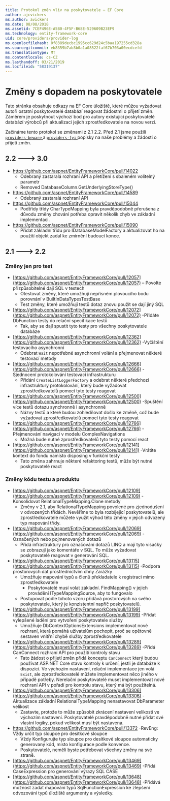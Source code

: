 ```yaml
---
title: Protokol změn vliv na poskytovatele – EF Core
author: ajcvickers
ms.author: avickers
ms.date: 08/08/2018
ms.assetid: 7CEF496E-A5B0-4F5F-B68E-529609B23EF9
ms.technology: entity-framework-core
uid: core/providers/provider-log
ms.openlocfilehash: 0f8389decbc1995cc629d24c5baa197255cd328a
ms.sourcegitcommit: eb8359b7ab3b0a1a08522faf67b703a00ecdcefd
ms.translationtype: MT
ms.contentlocale: cs-CZ
ms.lasthandoff: 03/21/2019
ms.locfileid: "58319137"
---
```

# <a name="provider-impacting-changes"></a>Změny s dopadem na poskytovatele

Tato stránka obsahuje odkazy na EF Core úložiště, které můžou vyžadovat autoři ostatní poskytovatelé databází reagovat žádostmi o přijetí změn. Záměrem je poskytnout výchozí bod pro autory existující poskytovatelé databází výrobců při aktualizaci jejich zprostředkovatele na novou verzi.

Začínáme tento protokol se změnami z 2.1 2.2. Před 2.1 jsme použili [ `providers-beware` ](https://github.com/aspnet/EntityFrameworkCore/labels/providers-beware) a [ `providers-fyi` ](https://github.com/aspnet/EntityFrameworkCore/labels/providers-fyi) popisky na naše problémy a žádosti o přijetí změn.

## <a name="22-----30"></a>2.2 ---> 3.0

* https://github.com/aspnet/EntityFrameworkCore/pull/14022
  * Odebraný zastaralá rozhraní API a přetížení s sbaleném volitelný parametr
  * Removed DatabaseColumn.GetUnderlyingStoreType()
* https://github.com/aspnet/EntityFrameworkCore/pull/14589
  * Odebraný zastaralá rozhraní API
* https://github.com/aspnet/EntityFrameworkCore/pull/15044
  * Podtřídy třídy CharTypeMapping byla pravděpodobně přerušena z důvodu změny chování potřeba opravit několik chyb ve základní implementaci.
* https://github.com/aspnet/EntityFrameworkCore/pull/15090
  * Přidat základní třídu pro IDatabaseModelFactory a aktualizovat ho na použití objekt zadal ke zmírnění budoucí konce.

## <a name="21-----22"></a>2.1 ---> 2.2

### <a name="test-only-changes"></a>Změny jen pro test

* [https://github.com/aspnet/EntityFrameworkCore/pull/12057](https://github.com/aspnet/EntityFrameworkCore/pull/12057) – Povolte přizpůsobitelné dají SQL v testech
  * Otestovat změny, které umožňují nepřísném plovoucího bodu porovnání v BuiltInDataTypesTestBase
  * Test změny, které umožňují testů dotaz znovu použít se dají jiný SQL
* [https://github.com/aspnet/EntityFrameworkCore/pull/12072](https://github.com/aspnet/EntityFrameworkCore/pull/12072) -Přidáte DbFunction testy do relační specifikace testů
  * Tak, aby se dají spustit tyto testy pro všechny poskytovatele databáze
* [https://github.com/aspnet/EntityFrameworkCore/pull/12362](https://github.com/aspnet/EntityFrameworkCore/pull/12362) -Vyčištění testovacího asynchronní
  * Odebrat `Wait` nepotřebné asynchronní volání a přejmenovat některé testovací metody
* [https://github.com/aspnet/EntityFrameworkCore/pull/12666](https://github.com/aspnet/EntityFrameworkCore/pull/12666) -Sjednocení protokolování testovací infrastrukturu
  * Přidání `CreateListLoggerFactory` a odebrat některé předchozí infrastruktury protokolování, který bude vyžadovat zprostředkovatelů pomocí tyto testy reagovat
* [https://github.com/aspnet/EntityFrameworkCore/pull/12500](https://github.com/aspnet/EntityFrameworkCore/pull/12500) -Spuštění více testů dotazu synchronně i asynchronně
  * Názvy testů a které budou zohledňovat došlo ke změně, což bude vyžadovat zprostředkovatelů pomocí tyto testy reagovat
* [https://github.com/aspnet/EntityFrameworkCore/pull/12766](https://github.com/aspnet/EntityFrameworkCore/pull/12766) -Přejmenování navigaci v modelu ComplexNavigations
  * Možná bude nutné zprostředkovatelů tyto testy pomocí react
* [https://github.com/aspnet/EntityFrameworkCore/pull/12141](https://github.com/aspnet/EntityFrameworkCore/pull/12141) -Vrátíte kontext do fondu namísto disposing v funkční testy
  * Tato změna zahrnuje některé refaktoring testů, může být nutné poskytovatelé react


### <a name="test-and-product-code-changes"></a>Změny kódu testu a produktu

* [https://github.com/aspnet/EntityFrameworkCore/pull/12109](https://github.com/aspnet/EntityFrameworkCore/pull/12109) -Konsolidovat RelationalTypeMapping.Clone metody
  * Změny v 2.1, aby RelationalTypeMapping povolené pro zjednodušení v odvozených třídách. Nevěříme to byla rozbíjející poskytovatelů, ale zprostředkovatelé můžete využít výhod této změny v jejich odvozený typ mapování třídy.
* [https://github.com/aspnet/EntityFrameworkCore/pull/12069](https://github.com/aspnet/EntityFrameworkCore/pull/12069) -Označených nebo pojmenovaných dotazů
  * Přidá infrastruktury pro označování dotazů LINQ a mají tyto visačky se zobrazují jako komentáře v SQL. To může vyžadovat poskytovatelé reagovat v generování SQL.
* [https://github.com/aspnet/EntityFrameworkCore/pull/13115](https://github.com/aspnet/EntityFrameworkCore/pull/13115) -Podpora prostorových dat prostřednictvím chny Zarážky
  * Umožňuje mapování typů a členů překladatele k registraci mimo zprostředkovatele
    * Poskytovatelé musí volat základní. FindMapping() v jejich provádění ITypeMappingSource, aby to fungovalo
  * Postupovat podle tohoto vzoru přidává prostorových na svého poskytovatele, který je konzistentní napříč poskytovatelů.
* [https://github.com/aspnet/EntityFrameworkCore/pull/13199](https://github.com/aspnet/EntityFrameworkCore/pull/13199) -Přidat vylepšené ladění pro vytvoření poskytovatele služby
  * Umožňuje DbContextOptionsExtensions implementovat nové rozhraní, která pomáhá uživatelům pochopit, proč se opětovně sestaven vnitřní chybě služby zprostředkovatele
* [https://github.com/aspnet/EntityFrameworkCore/pull/13289](https://github.com/aspnet/EntityFrameworkCore/pull/13289) -Přidá CanConnect rozhraní API pro použití kontroly stavu
  * Tato žádost o přijetí změn přidá konceptu `CanConnect` který budou používat ASP.NET Core stavu kontroly k určení, jestli je databáze k dispozici. Ve výchozím nastavení, relační implementace jen volá `Exist`, ale zprostředkovatelé můžete implementovat něco jiného v případě potřeby. Nerelační poskytovatelé muset implementovat nové rozhraní API v pořadí pro kontrolu stavu, který má být použitelná.
* [https://github.com/aspnet/EntityFrameworkCore/pull/13306](https://github.com/aspnet/EntityFrameworkCore/pull/13306) -Aktualizace základní RelationalTypeMapping nenastavovat DbParameter velikost
  * Zastavte, protože to může způsobit zkrácení nastavení velikosti ve výchozím nastavení. Poskytovatelé pravděpodobně nutné přidat své vlastní logiky, pokud velikost musí být nastavena.
* https://github.com/aspnet/EntityFrameworkCore/pull/13372 -RevEng: Vždy určit typ sloupce pro desítkové sloupce
  * Vždy Konfigurujte typ sloupce pro desítkové sloupce automaticky generovaný kód, místo konfigurace podle konvence.
  * Poskytovatelé, neměli byste potřebovat všechny změny na své straně.
* [https://github.com/aspnet/EntityFrameworkCore/pull/13469](https://github.com/aspnet/EntityFrameworkCore/pull/13469) -Přidá CaseExpression pro generování výrazy SQL CASE
* [https://github.com/aspnet/EntityFrameworkCore/pull/13648](https://github.com/aspnet/EntityFrameworkCore/pull/13648) -Přidává možnost zadat mapování typů SqlFunctionExpression ke zlepšení odvozování typů úložiště argumenty a výsledky.

